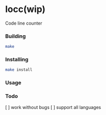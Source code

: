 # locc(wip)

Code line counter

### Building
```sh
make
```


### Installing
```sh
make install
```

### Usage



### Todo
[ ] work without bugs
[ ] support all languages

